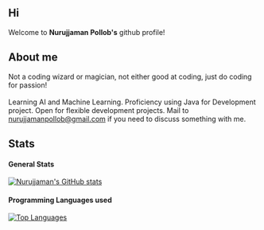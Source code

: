 ## Hi

Welcome to <b>Nurujjaman Pollob's</b> github profile!


## About me

Not a coding wizard or magician, not either good at coding, just do coding for passion! <br /> <br />
Learning AI and Machine Learning. Proficiency using Java for Development project. Open for flexible development projects. Mail to nurujjamanpollob@gmail.com if you need to discuss something with me.

## Stats

<h4> General Stats</h4>

[![Nurujjaman's GitHub stats](https://github-readme-stats.vercel.app/api?username=nurujjamanpollob)](https://github.com/nurujjamanpollob/github-readme-stats)



<h4> Programming Languages used</h4>

[![Top Languages](https://github-readme-stats.vercel.app/api/top-langs/?username=nurujjamanpollob&layout=compact)](https://github.com/nurujjamanpollob/github-readme-stats)
